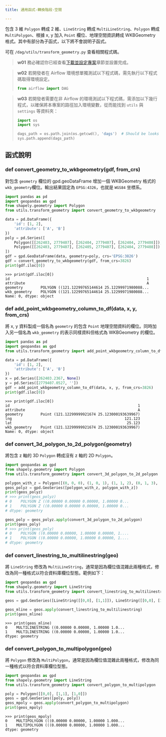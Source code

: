 ```yaml
---
title: 通用函式-轉換階段-空間

---
```


包含 3 維 `Polygon` 轉成 2 維、`LineString` 轉成 `MultiLineString`、`Polygon` 轉成 `MultiPolygon`、根據 x, y 加入 `Point` 欄位、地理空間資訊轉成 WKBGeometry 格式。其中有部分為子函式，以下將不會說明子函式。

可在 `/dag/utils/transform_geometry.py` 查看相關程式碼。

> **w01**
> 務必確認你已經查看[下載並設定專案](/data-end/project-setup)章節並設置完成。

> **w02**
> 若開發者在 Airflow 環境想單獨測試以下程式碼，需先執行以下程式碼取得環境設定。
> ``` python
> from airflow import DAG
> ```

> **w03**
> 若開發者需要在非 Airflow 的環境測試以下程式碼，需添加以下幾行程式，以確保將本專案的路徑加入環境變數，從而能找到 `utils` 與 `settings` 等資料夾：
> ``` python
> import os
> import sys
>
> dags_path = os.path.join(os.getcwd(), 'dags')  # Should be looks like './tuic-pipeline-airflow/dags'
> sys.path.append(dags_path)
> ```

## 函式說明

### def convert_geometry_to_wkbgeometry(gdf, from_crs)

對包含 `geometry` 欄位的 gpd.geoDataFrame 增加一個 WKBGeometry 格式的`wkb_geometry`欄位。輸出結果固定為 `EPSG:4326`，也就是 `WGS84` 坐標系。

```python
import pandas as pd
import geopandas as gpd
from shapely.geometry import Polygon
from utils.transform_geometry import convert_geometry_to_wkbgeometry

data = pd.DataFrame({
    'id': [1, 2],
    'attribute': ['A', 'B']
})
poly = pd.Series([
    Polygon([[262403, 2779407], [262404, 2779407], [262404, 2779408]]),
    Polygon([[262403, 2779407], [262405, 2779407], [262404, 2779408]])
])
gdf = gpd.GeoDataFrame(data, geometry=poly, crs='EPSG:3826')
gdf = convert_geometry_to_wkbgeometry(gdf, from_crs=3826)
print(gdf.iloc[0])
```

```
>>> print(gdf.iloc[0])
id                                                              1
attribute                                                       A
geometry        POLYGON ((121.12299765144614 25.12299971980088...
wkb_geometry    POLYGON ((121.12299765144614 25.12299971980088...
Name: 0, dtype: object
```

### def add_point_wkbgeometry_column_to_df(data, x, y, from_crs)

將 x, y 資料製成一個名為 `geometry` 的包含 `Point` 地理空間資料的欄位。同時加入另一個名為 `wkb_geometry` 的表示同樣資料但格式為 WKBGeometry 的欄位。

```python
import pandas as pd
import geopandas as gpd
from utils.transform_geometry import add_point_wkbgeometry_column_to_df

data = pd.DataFrame({
    'id': [1, 2],
    'attribute': ['A', 'B']
})
x = pd.Series([262403.2367, None])
y = pd.Series([2779407.0527, ''])
gdf = add_point_wkbgeometry_column_to_df(data, x, y, from_crs=3826)
print(gdf.iloc[0])
```

```
>>> print(gdf.iloc[0])
id                                                          1
attribute                                                   A
geometry        Point (121.12299999921674 25.123000193639967)
lng                                                   121.123
lat                                                    25.123
wkb_geometry    Point (121.12299999921674 25.123000193639967)
Name: 0, dtype: object
```

### def convert_3d_polygon_to_2d_polygon(geometry)

將包含 z 軸的 3D `Polygon` 轉成沒有 z 軸的 2D `Polygon`。

```python
import geopandas as gpd
from shapely.geometry import Polygon
from utils.transform_geometry import convert_3d_polygon_to_2d_polygon

polygon_with_z = Polygon([(0, 0, 0), (1, 0, 1), (1, 1, 2), (0, 1, 3), (0, 0, 0)])
geos_polyz = gpd.GeoSeries([polygon_with_z, polygon_with_z])
print(geos_polyz)
# >>> print(geos_polyz)
# 0    POLYGON Z ((0.00000 0.00000 0.00000, 1.00000 0...
# 1    POLYGON Z ((0.00000 0.00000 0.00000, 1.00000 0...
# dtype: geometry

geos_poly = geos_polyz.apply(convert_3d_polygon_to_2d_polygon)
print(geos_poly)
# >>> print(geos_poly)
# 0    POLYGON ((0.00000 0.00000, 1.00000 0.00000, 1....
# 1    POLYGON ((0.00000 0.00000, 1.00000 0.00000, 1....
# dtype: geometry
```

### def convert_linestring_to_multilinestring(geo)

將 `LineString` 修改為 `MultiLineString`，通常是因為欄位值混雜此兩種格式，修改為同一種格式以符合資料庫欄位型態。範例如下：

```python
import geopandas as gpd
from shapely.geometry import LineString
from utils.transform_geometry import convert_linestring_to_multilinestring

geos = gpd.GeoSeries([LineString([[0,0], [1,1]]), LineString([[0,0], [1,1]])])

geos_mline = geos.apply(convert_linestring_to_multilinestring)
print(geos_mline)
```

```
>>> print(geos_mline)
0    MULTILINESTRING ((0.00000 0.00000, 1.00000 1.0...
1    MULTILINESTRING ((0.00000 0.00000, 1.00000 1.0...
dtype: geometry
```

### def convert_polygon_to_multipolygon(geo)

將 `Polygon` 修改為 `MultiPolygon`，通常是因為欄位值混雜此兩種格式，修改為同一種格式以符合資料庫欄位型態。

```python
import geopandas as gpd
from shapely.geometry import LineString
from utils.transform_geometry import convert_polygon_to_multipolygon

poly = Polygon([[0,0], [1,1], [1,0]])
geos = gpd.GeoSeries([poly, poly])
geos_mpoly = geos.apply(convert_polygon_to_multipolygon)
print(geos_mpoly)
```

```
>>> print(geos_mpoly)
0    MULTIPOLYGON (((0.00000 0.00000, 1.00000 1.000...
1    MULTIPOLYGON (((0.00000 0.00000, 1.00000 1.000...
dtype: geometry
```
